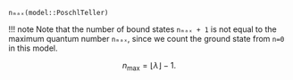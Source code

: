 `nₘₐₓ(model::PoschlTeller)`

!!! note
    Note that the number of bound states `nₘₐₓ + 1` is not equal to the maximum quantum number `nₘₐₓ`, since we count the ground state from `n=0` in this model.


$$
n_\mathrm{max} = \left\lfloor \lambda \right\rfloor - 1.
$$
